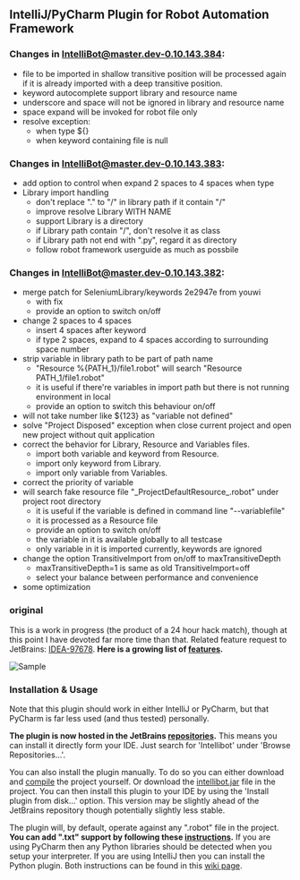 ## IntelliJ/PyCharm Plugin for Robot Automation Framework
### Changes in IntelliBot@master.dev-0.10.143.384:
* file to be imported in shallow transitive position will be processed again if it is already imported with a deep transitive position.
* keyword autocomplete support library and resource name
* underscore and space will not be ignored in library and resource name
* space expand will be invoked for robot file only
* resolve exception:
  * when type ${}
  * when keyword containing file is null
### Changes in IntelliBot@master.dev-0.10.143.383:
* add option to control when expand 2 spaces to 4 spaces when type
* Library import handling
  * don't replace "." to "/" in library path if it contain "/"
  * improve resolve Library WITH NAME
  * support Library is a directory
  * if Library path contain "/", don't resolve it as class
  * if Library path not end with ".py", regard it as directory
  * follow robot framework userguide as much as possbile
  
### Changes in IntelliBot@master.dev-0.10.143.382:
* merge patch for SeleniumLibrary/keywords 2e2947e from youwi
  * with fix
  * provide an option to switch on/off
* change 2 spaces to 4 spaces
  * insert 4 spaces after keyword
  * if type 2 spaces, expand to 4 spaces according to surrounding space number
* strip variable in library path to be part of path name
  * "Resource %{PATH_1}/file1.robot" will search "Resource PATH_1/file1.robot"
  * it is useful if there're variables in import path but there is not running environment in local
  * provide an option to switch this behaviour on/off
* will not take number like ${123} as "variable not defined"
* solve "Project Disposed" exception when close current project and open new project without quit application
* correct the behavior for Library, Resource and Variables files.
  * import both variable and keyword from Resource.
  * import only keyword from Library.
  * import only variable from Variables.
* correct the priority of variable
* will search fake resource file "\_ProjectDefaultResource\_.robot" under project root directory
  * it is useful if the variable is defined in command line "--variablefile"
  * it is processed as a Resource file
  * provide an option to switch on/off
  * the variable in it is available globally to all testcase
  * only variable in it is imported currently, keywords are ignored
* change the option TransitiveImport from on/off to maxTransitiveDepth
  * maxTransitiveDepth=1 is same as old TransitiveImport=off
  * select your balance between performance and convenience
* some optimization

### original
This is a work in progress (the product of a 24 hour hack match), though at this point I have devoted far more time than that.
Related feature request to JetBrains: [IDEA-97678](http://youtrack.jetbrains.com/issue/IDEA-97678).
**Here is a growing list of [features](https://github.com/millennialmedia/intellibot/wiki/Features).**

![Sample](/wiki/features/demo_complete.png)

### Installation & Usage

Note that this plugin should work in either IntelliJ or PyCharm, but that PyCharm is far less used (and thus tested) personally.

**The plugin is now hosted in the JetBrains [repositories](http://plugins.jetbrains.com/plugin/7386?pr=github).**
This means you can install it directly form your IDE.
Just search for 'Intellibot' under 'Browse Repositories...'.

You can also install the plugin manually.
To do so you can either download and [compile](https://github.com/millennialmedia/intellibot/wiki/Development-Setup) the project yourself.
Or download the [intellibot.jar](https://github.com/lte2000/intellibot/blob/develop/intellibot.jar) file in the project.
You can then install this plugin to your IDE by using the 'Install plugin from disk...' option.
This version may be slightly ahead of the JetBrains repository though potentially slightly less stable.

The plugin will, by default, operate against any ".robot" file in the project.
**You can add ".txt" support by following these [instructions](https://github.com/millennialmedia/intellibot/wiki/Supporting-.txt-Files).**
If you are using PyCharm then any Python libraries should be detected when you setup your interpreter.
If you are using IntelliJ then you can install the Python plugin.
Both instructions can be found in this [wiki page](https://github.com/millennialmedia/intellibot/wiki/Python-Interpreter).
